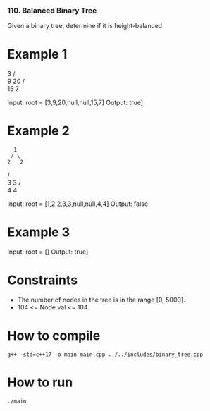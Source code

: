 ### 110. Balanced Binary Tree

Given a binary tree, determine if it is height-balanced.

# Example 1

  3
 / \
9   20 
   /  \
  15   7

Input: root = [3,9,20,null,null,15,7]
Output: true]

# Example 2

      1
     / \
    2   2
   / \
  3   3
 / \
4   4

Input: root = [1,2,2,3,3,null,null,4,4]
Output: false

# Example 3 

Input: root = []
Output: true]

# Constraints

- The number of nodes in the tree is in the range [0, 5000].
- 104 <= Node.val <= 104

# How to compile
    g++ -std=c++17 -o main main.cpp ../../includes/binary_tree.cpp

# How to run
    ./main
